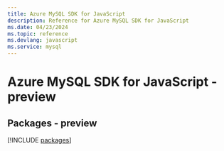 ```yaml
---
title: Azure MySQL SDK for JavaScript
description: Reference for Azure MySQL SDK for JavaScript
ms.date: 04/23/2024
ms.topic: reference
ms.devlang: javascript
ms.service: mysql
---
```

# Azure MySQL SDK for JavaScript - preview
## Packages - preview
[!INCLUDE [packages](mysql-index.md)]